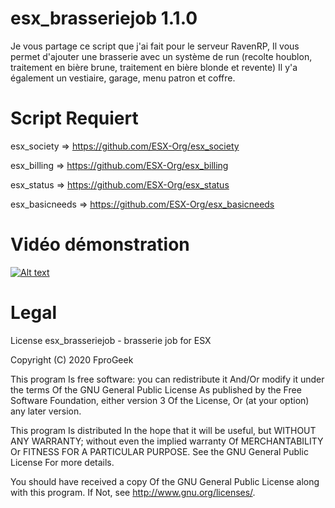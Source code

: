 # esx_brasseriejob 1.1.0
Je vous partage ce script que j'ai fait pour le serveur RavenRP,
Il vous permet d'ajouter une brasserie avec un système de run (recolte houblon, traitement en bière brune, traitement en bière blonde et revente)
Il y'a également un vestiaire, garage, menu patron et coffre.

# Script Requiert

esx_society => https://github.com/ESX-Org/esx_society

esx_billing => https://github.com/ESX-Org/esx_billing

esx_status => https://github.com/ESX-Org/esx_status

esx_basicneeds => https://github.com/ESX-Org/esx_basicneeds

# Vidéo démonstration 
[![Alt text](https://img.youtube.com/vi/PvL4Ho64Vhw/0.jpg)](https://www.youtube.com/watch?v=PvL4Ho64Vhw)

# Legal
License
esx_brasseriejob - brasserie job for ESX

Copyright (C) 2020 FproGeek

This program Is free software: you can redistribute it And/Or modify it under the terms Of the GNU General Public License As published by the Free Software Foundation, either version 3 Of the License, Or (at your option) any later version.

This program Is distributed In the hope that it will be useful, but WITHOUT ANY WARRANTY; without even the implied warranty Of MERCHANTABILITY Or FITNESS FOR A PARTICULAR PURPOSE. See the GNU General Public License For more details.

You should have received a copy Of the GNU General Public License along with this program. If Not, see http://www.gnu.org/licenses/.
